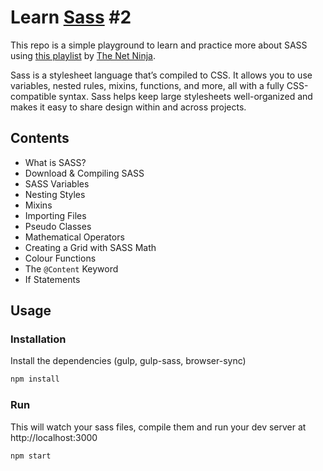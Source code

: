 # Learn [Sass](https://sass-lang.com/) #2

This repo is a simple playground to learn and practice more about SASS using [this playlist](https://www.youtube.com/playlist?list=PL4cUxeGkcC9iEwigam3gTjU_7IA3W2WZA) by [The Net Ninja](https://www.youtube.com/channel/UCW5YeuERMmlnqo4oq8vwUpg).

Sass is a stylesheet language that’s compiled to CSS. It allows you to use variables, nested rules, mixins, functions, and more, all with a fully CSS-compatible syntax. Sass helps keep large stylesheets well-organized and makes it easy to share design within and across projects.

## Contents

- What is SASS?
- Download &amp; Compiling SASS
- SASS Variables
- Nesting Styles
- Mixins
- Importing Files
- Pseudo Classes
- Mathematical Operators
- Creating a Grid with SASS Math
- Colour Functions
- The `@Content` Keyword
- If Statements

## Usage

### Installation

Install the dependencies (gulp, gulp-sass, browser-sync)

```sh
npm install
```

### Run

This will watch your sass files, compile them and run your dev server at http://localhost:3000

```sh
npm start
```
